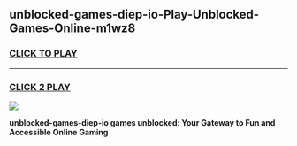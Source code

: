 
## unblocked-games-diep-io-Play-Unblocked-Games-Online-m1wz8
<h3>
<a href="https://premium76.site?title=unblocked-games-diep-io&ref=25A">CLICK TO PLAY</a></h3>
<hr>

<h3>
<a href="https://premium76.site?title=unblocked-games-diep-io&ref=25A">CLICK 2 PLAY</a>
  
</h3>

<a href="https://premium76.site?title=unblocked-games-diep-io&ref=25A"><img src="https://clearcache.store/games.png"></a>


**unblocked-games-diep-io games unblocked: Your Gateway to Fun and Accessible Online Gaming**

